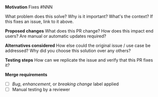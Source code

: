**Motivation**
Fixes #NNN

What problem does this solve? Why is it important? What's the context? If this fixes an issue, link to it above. 

**Proposed changes**
What does this PR change? How does this impact end users? Are manual or automatic updates required?

**Alternatives considered**
How else could the original issue / use case be addressed? Why did you choose this solution over any others?

**Testing steps**
How can we replicate the issue and verify that this PR fixes it?

**Merge requirements**
- [ ] _Bug_, _enhancement_, or _breaking change_ label applied
- [ ] Manual testing by a reviewer
